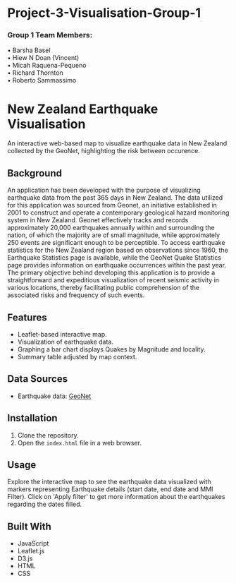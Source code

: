 # Project-3-Visualisation-Group-1
### Group 1 Team Members: 
•	Barsha Basel  
•	Hiew N Doan (Vincent)  
•	Micah Raquena-Pequeno  
•	Richard Thornton  
•	Roberto Sammassimo
# New Zealand Earthquake Visualisation

An interactive web-based map to visualize earthquake data in New Zealand collected by the GeoNet, highlighting the risk between occurence.

## Background
An application has been developed with the purpose of visualizing earthquake data from the past 365 days in New Zealand. The data utilized for this application was sourced from Geonet, an initiative established in 2001 to construct and operate a contemporary geological hazard monitoring system in New Zealand. Geonet effectively tracks and records approximately 20,000 earthquakes annually within and surrounding the nation, of which the majority are of small magnitude, while approximately 250 events are significant enough to be perceptible. To access earthquake statistics for the New Zealand region based on observations since 1960, the Earthquake Statistics page is available, while the GeoNet Quake Statistics page provides information on earthquake occurrences within the past year. 
The primary objective behind developing this application is to provide a straightforward and expeditious visualization of recent seismic activity in various locations, thereby facilitating public comprehension of the associated risks and frequency of such events.

## Features

- Leaflet-based interactive map.
- Visualization of earthquake data.
- Graphing a bar chart displays Quakes by Magnitude and locality.
- Summary table adjusted by map context.

## Data Sources

- Earthquake data: [GeoNet](https://www.geonet.org.nz/earthquake/statistics)

## Installation

1. Clone the repository.
2. Open the `index.html` file in a web browser.

## Usage

Explore the interactive map to see the earthquake data visualized with markers representing Earthquake details (start date, end date and MMI Filter). Click on 'Apply filter' to get more information about the earthquakes regarding the dates filled.

## Built With

- JavaScript
- Leaflet.js
- D3.js
- HTML
- CSS


 
